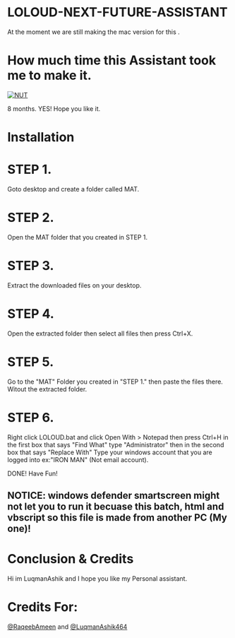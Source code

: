 # LOLOUD-NEXT-FUTURE-ASSISTANT
At the moment we are still making the mac version for this .

# How much time this Assistant took me to make it.

[![NUT](https://img.youtube.com/vi/iUXAHc-ABoY/0.jpg)](https://www.youtube.com/watch?v=iUXAHc-ABoY)

8 months. YES! Hope you like it.

# Installation

# STEP 1.

Goto desktop and create a folder called MAT.

# STEP 2.

Open the MAT folder that you created in STEP 1.

# STEP 3.

Extract the downloaded files on your desktop.

# STEP 4.

Open the extracted folder then select all files then press Ctrl+X.

# STEP 5.

Go to the "MAT" Folder you created in "STEP 1." then paste the files there. Witout the extracted folder.

# STEP 6.

Right click LOLOUD.bat and click Open With > Notepad then press Ctrl+H in the first box that says "Find What" type "Administrator" then in the second box that says "Replace With"
Type your windows account that you are logged into ex:"IRON MAN" (Not email account).

DONE! Have Fun!

## NOTICE: windows defender smartscreen might not let you to run it becuase this batch, html and vbscript so this file is made from another PC (My one)!

# Conclusion & Credits

Hi im LuqmanAshik and I hope you like my Personal assistant.

# Credits For:

[@RaqeebAmeen]() and [@LuqmanAshik464]()
